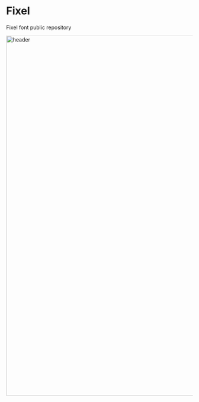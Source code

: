 # Fixel
Fixel font public repository

<img width="970" alt="header" src="https://github.com/MacPaw/Fixel/assets/1411778/b1a9039a-a807-4147-b2f0-fb27575a6a6e">
